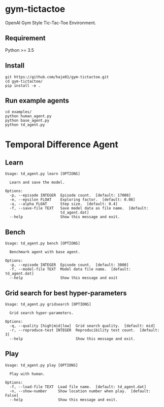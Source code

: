# gym-tictactoe

OpenAI Gym Style Tic-Tac-Toe Environment.

## Requirement

Python >= 3.5

## Install

    git https://github.com/haje01/gym-tictactoe.git
    cd gym-tictactoe/
    pip install -e .


## Run example agents

    cd examples/
    python human_agent.py
    python base_agent.py
    python td_agent.py


# Temporal Difference Agent

## Learn

	Usage: td_agent.py learn [OPTIONS]

	  Learn and save the model.

	Options:
	  -p, --episode INTEGER  Episode count.  [default: 17000]
	  -e, --epsilon FLOAT    Exploring factor.  [default: 0.08]
	  -a, --alpha FLOAT      Step size.  [default: 0.4]
	  -f, --save-file TEXT   Save model data as file name.  [default:
							 td_agent.dat]
	  --help                 Show this message and exit.

## Bench

	Usage: td_agent.py bench [OPTIONS]

	  Benchmark agent with base agent.

	Options:
	  -p, --episode INTEGER  Episode count.  [default: 3000]
	  -f, --model-file TEXT  Model data file name.  [default: td_agent.dat]
	  --help                 Show this message and exit

## Grid search for best hyper-parameters

	Usage: td_agent.py gridsearch [OPTIONS]

	  Grid search hyper-parameters.

	Options:
	  -q, --quality [high|mid|low]  Grid search quality.  [default: mid]
	  -r, --reproduce-test INTEGER  Reproducibility test count.  [default: 3]
	  --help                        Show this message and exit.

## Play

	Usage: td_agent.py play [OPTIONS]

	  Play with human.

	Options:
	  -f, --load-file TEXT  Load file name.  [default: td_agent.dat]
	  -n, --show-number     Show location number when play.  [default: False]
	  --help                Show this message and exit.
